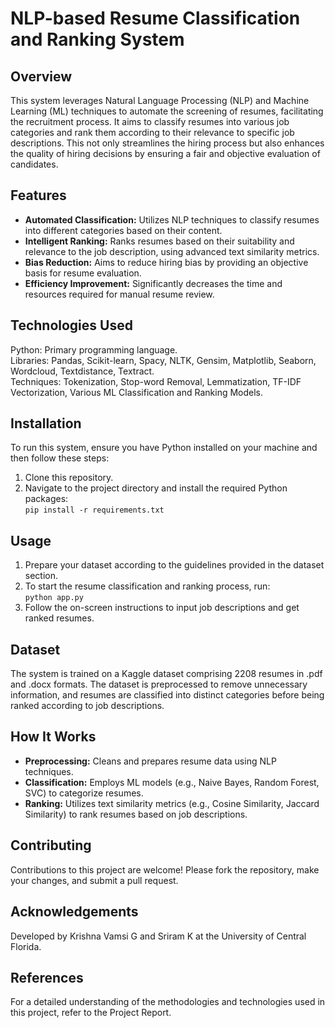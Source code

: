 
<body>
    <h1>NLP-based Resume Classification and Ranking System</h1>
    <h2>Overview</h2>
    <p>This system leverages Natural Language Processing (NLP) and Machine Learning (ML) techniques to automate the screening of resumes, facilitating the recruitment process. It aims to classify resumes into various job categories and rank them according to their relevance to specific job descriptions. This not only streamlines the hiring process but also enhances the quality of hiring decisions by ensuring a fair and objective evaluation of candidates.</p>
    
  <h2>Features</h2>
    <ul>
        <li><strong>Automated Classification:</strong> Utilizes NLP techniques to classify resumes into different categories based on their content.</li>
        <li><strong>Intelligent Ranking:</strong> Ranks resumes based on their suitability and relevance to the job description, using advanced text similarity metrics.</li>
        <li><strong>Bias Reduction:</strong> Aims to reduce hiring bias by providing an objective basis for resume evaluation.</li>
        <li><strong>Efficiency Improvement:</strong> Significantly decreases the time and resources required for manual resume review.</li>
    </ul>
    
  <h2>Technologies Used</h2>
    <p>Python: Primary programming language.<br>
    Libraries: Pandas, Scikit-learn, Spacy, NLTK, Gensim, Matplotlib, Seaborn, Wordcloud, Textdistance, Textract.<br>
    Techniques: Tokenization, Stop-word Removal, Lemmatization, TF-IDF Vectorization, Various ML Classification and Ranking Models.</p>
    
  <h2>Installation</h2>
    <p>To run this system, ensure you have Python installed on your machine and then follow these steps:</p>
    <ol>
        <li>Clone this repository.</li>
        <li>Navigate to the project directory and install the required Python packages:<br><code>pip install -r requirements.txt</code></li>
    </ol>
    
  <h2>Usage</h2>
    <ol>
        <li>Prepare your dataset according to the guidelines provided in the dataset section.</li>
        <li>To start the resume classification and ranking process, run:<br><code>python app.py</code></li>
        <li>Follow the on-screen instructions to input job descriptions and get ranked resumes.</li>
    </ol>
    
  <h2>Dataset</h2>
    <p>The system is trained on a Kaggle dataset comprising 2208 resumes in .pdf and .docx formats. The dataset is preprocessed to remove unnecessary information, and resumes are classified into distinct categories before being ranked according to job descriptions.</p>
    
  <h2>How It Works</h2>
    <ul>
        <li><strong>Preprocessing:</strong> Cleans and prepares resume data using NLP techniques.</li>
        <li><strong>Classification:</strong> Employs ML models (e.g., Naive Bayes, Random Forest, SVC) to categorize resumes.</li>
        <li><strong>Ranking:</strong> Utilizes text similarity metrics (e.g., Cosine Similarity, Jaccard Similarity) to rank resumes based on job descriptions.</li>
    </ul>
    
  <h2>Contributing</h2>
    <p>Contributions to this project are welcome! Please fork the repository, make your changes, and submit a pull request.</p>
    

<h2>Acknowledgements</h2>
<p>Developed by Krishna Vamsi G and Sriram K at the University of Central Florida.</p>

<h2>References</h2>
<p>For a detailed understanding of the methodologies and technologies used in this project, refer to the Project Report.</p>
</body>
</html>

